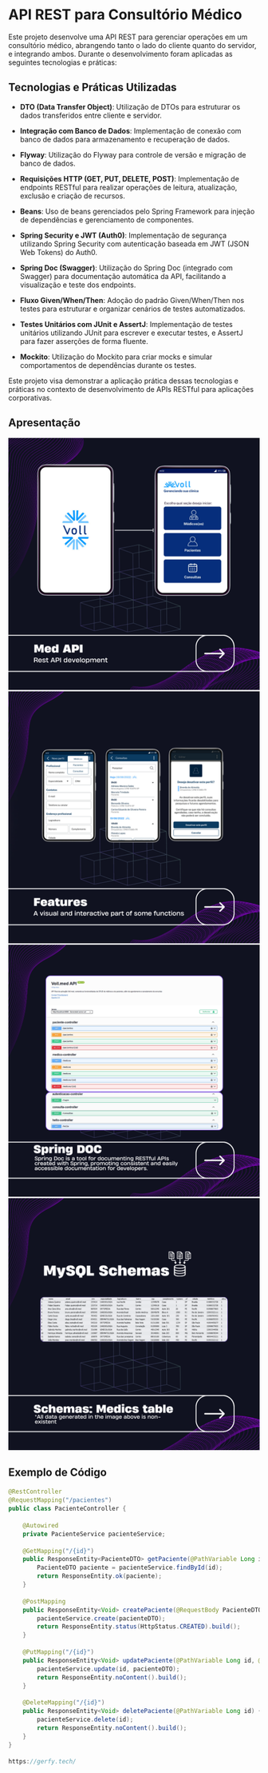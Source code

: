 # API REST para Consultório Médico

Este projeto desenvolve uma API REST para gerenciar operações em um consultório médico, abrangendo tanto o lado do cliente quanto do servidor, e integrando ambos. Durante o desenvolvimento foram aplicadas as seguintes tecnologias e práticas:

## Tecnologias e Práticas Utilizadas

- **DTO (Data Transfer Object)**: Utilização de DTOs para estruturar os dados transferidos entre cliente e servidor.
  
- **Integração com Banco de Dados**: Implementação de conexão com banco de dados para armazenamento e recuperação de dados.

- **Flyway**: Utilização do Flyway para controle de versão e migração de banco de dados.

- **Requisições HTTP (GET, PUT, DELETE, POST)**: Implementação de endpoints RESTful para realizar operações de leitura, atualização, exclusão e criação de recursos.

- **Beans**: Uso de beans gerenciados pelo Spring Framework para injeção de dependências e gerenciamento de componentes.

- **Spring Security e JWT (Auth0)**: Implementação de segurança utilizando Spring Security com autenticação baseada em JWT (JSON Web Tokens) do Auth0.

- **Spring Doc (Swagger)**: Utilização do Spring Doc (integrado com Swagger) para documentação automática da API, facilitando a visualização e teste dos endpoints.

- **Fluxo Given/When/Then**: Adoção do padrão Given/When/Then nos testes para estruturar e organizar cenários de testes automatizados.

- **Testes Unitários com JUnit e AssertJ**: Implementação de testes unitários utilizando JUnit para escrever e executar testes, e AssertJ para fazer asserções de forma fluente.

- **Mockito**: Utilização do Mockito para criar mocks e simular comportamentos de dependências durante os testes.

Este projeto visa demonstrar a aplicação prática dessas tecnologias e práticas no contexto de desenvolvimento de APIs RESTful para aplicações corporativas.

## Apresentação
![Img1](https://raw.githubusercontent.com/Gerfy1/MedAPI/main/src/2.png)
![Img2](https://raw.githubusercontent.com/Gerfy1/MedAPI/main/src/4.png)
![Img3](https://raw.githubusercontent.com/Gerfy1/MedAPI/main/src/3.png)
![Img4](https://raw.githubusercontent.com/Gerfy1/MedAPI/main/src/5.png)

## Exemplo de Código

```java
@RestController
@RequestMapping("/pacientes")
public class PacienteController {

    @Autowired
    private PacienteService pacienteService;

    @GetMapping("/{id}")
    public ResponseEntity<PacienteDTO> getPaciente(@PathVariable Long id) {
        PacienteDTO paciente = pacienteService.findById(id);
        return ResponseEntity.ok(paciente);
    }

    @PostMapping
    public ResponseEntity<Void> createPaciente(@RequestBody PacienteDTO pacienteDTO) {
        pacienteService.create(pacienteDTO);
        return ResponseEntity.status(HttpStatus.CREATED).build();
    }

    @PutMapping("/{id}")
    public ResponseEntity<Void> updatePaciente(@PathVariable Long id, @RequestBody PacienteDTO pacienteDTO) {
        pacienteService.update(id, pacienteDTO);
        return ResponseEntity.noContent().build();
    }

    @DeleteMapping("/{id}")
    public ResponseEntity<Void> deletePaciente(@PathVariable Long id) {
        pacienteService.delete(id);
        return ResponseEntity.noContent().build();
    }
}

https://gerfy.tech/
